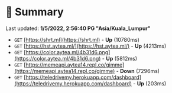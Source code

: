 # 📖 Summary
Last updated: **1/5/2022, 2:56:40 PG "Asia/Kuala_Lumpur"**

- `GET` [https://shrt.ml](https://shrt.ml) - **Up** (10780ms)
- `GET` [https://hst.aytea.ml/](https://hst.aytea.ml/) - **Up** (4213ms)
- `GET` [https://color.aytea.ml/4b31d6.png](https://color.aytea.ml/4b31d6.png) - **Up** (5812ms)
- `GET` [https://memeapi.aytea14.repl.co/gimme](https://memeapi.aytea14.repl.co/gimme) - **Down** (7296ms)
- `GET` [https://teledrivemy.herokuapp.com/dashboard](https://teledrivemy.herokuapp.com/dashboard) - **Up** (203ms)
